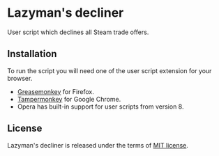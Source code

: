 # Lazyman's decliner

User script which declines all Steam trade offers.

## Installation
To run the script you will need one of the user script extension for your browser.
* [Greasemonkey](https://addons.mozilla.org/en-US/firefox/addon/greasemonkey/) for Firefox.
* [Tampermonkey](https://chrome.google.com/webstore/detail/tampermonkey/dhdgffkkebhmkfjojejmpbldmpobfkfo) for Google Chrome.
* Opera has built-in support for user scripts from version 8.

## License
Lazyman's decliner is released under the terms of [MIT license](./LICENSE.md).
